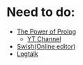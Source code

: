 # Need to do: 
- [The Power of Prolog](https://www.metalevel.at/prolog)
  - [YT Channel](https://www.youtube.com/@ThePowerOfProlog/playlists)
- [Swish(Online editor)](https://swish.swi-prolog.org)
- [Logtalk](https://logtalk.org)
